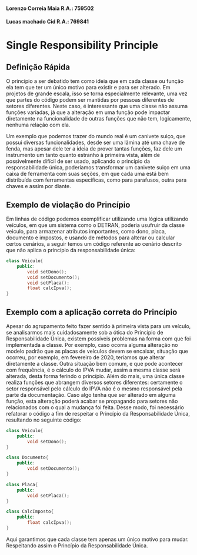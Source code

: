 #### Lorenzo Correia Maia R.A.: 759502
#### Lucas machado Cid R.A.: 769841

# Single Responsibility Principle
## Definição Rápida

O princípio a ser debatido tem como ideia que em cada classe ou função ela tem que ter um único motivo para existir e para ser alterado. Em projetos de grande escala, isso se torna especialmente relevante, uma vez que partes do código podem ser mantidas por pessoas diferentes de setores diferentes. Neste caso, é interessante que uma classe não assuma funções variadas, já que a alteração em uma função pode impactar diretamente na funcionalidade de outras funções que não tem, logicamente, nenhuma relação com ela.

Um exemplo que podemos trazer do mundo real é um canivete suiço, que possui diversas funcionalidades, desde ser uma lâmina até uma chave de fenda, mas apesar dele ter a ideia de prover tantas funções, faz dele um instrumento um tanto quanto estranho à primeira vista, além de possivelmente difícil de ser usado, aplicando o princípio da responsabilidade única, poderíamos transformar um canivete suiço em uma caixa de ferramenta com suas seções, em que cada uma está bem distribuída com ferramentas específicas, como para parafusos, outra para chaves e assim por diante.

## Exemplo de violação do Princípio

Em linhas de código podemos exemplificar utilizando uma lógica utilizando veículos, em que um sistema como o DETRAN, poderia usufruir da classe veiculo, para armazenar atributos importantes, como dono, placa, documento e impostos, e usando de métodos para alterar ou calcular certos cenários, a seguir temos um código referente ao cenário descrito que não aplica o princípio da responsabilidade única:

``` cpp
class Veiculo{
    public:
        void setDono();
        void setDocumento();
        void setPlaca();
        float calcIpva(); 
}
```

## Exemplo com a aplicação correta do Princípio

Apesar do agrupamento feito fazer sentido à primeira vista para um veículo, se analisarmos mais cuidadosamente sob a ótica do Princípio de Responsabilidade Única, existem possíveis problemas na forma com que foi implementada a classe. Por exemplo, caso ocorra alguma alteração no modelo padrão que as placas de veículos devem se encaixar, situação que ocorreu, por exemplo, em fevereiro de 2020, teríamos que alterar diretamente a classe. Outra situação bem comum, e que pode acontecer com frequência, é o cálculo do IPVA mudar, assim a mesma classe será alterada, desta forma ferindo o princípio. Além do mais, uma única classe realiza funções que abrangem diversos setores diferentes: certamente o setor responsável pelo cálculo do IPVA não é o mesmo responsável pela parte da documentação. Caso algo tenha que ser alterado em alguma função, esta alteração poderá acabar se propagando para setores não relacionados com o qual a mudança foi feita. Desse modo, foi necessário refatorar o código a fim de respeitar o Princípio da Responsabilidade Única, resultando no seguinte código:


``` cpp
class Veiculo{
    public:
        void setDono();
}

class Documento{
    public:
        void setDocumento();
}

class Placa{
    public:
        void setPlaca();   
}

class CalcImposto{
    public:
        float calcIpva();
}
```

Aqui garantimos que cada classe tem apenas um único motivo para mudar. Respeitando assim o Princípio da Responsabilidade Única.